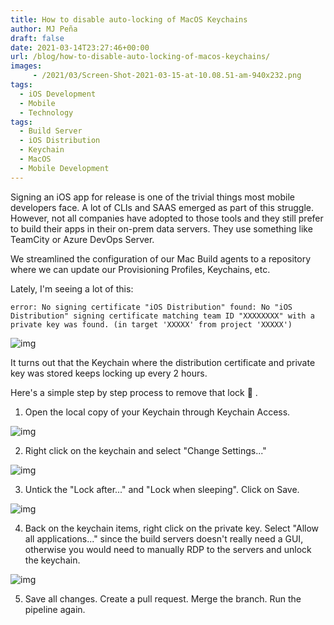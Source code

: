 ```yaml
---
title: How to disable auto-locking of MacOS Keychains
author: MJ Peña
draft: false
date: 2021-03-14T23:27:46+00:00
url: /blog/how-to-disable-auto-locking-of-macos-keychains/
images: 
     - /2021/03/Screen-Shot-2021-03-15-at-10.08.51-am-940x232.png
tags:
  - iOS Development
  - Mobile
  - Technology
tags:
  - Build Server
  - iOS Distribution
  - Keychain
  - MacOS
  - Mobile Development
---
```


Signing an iOS app for release is one of the trivial things most mobile developers face. A lot of CLIs and SAAS emerged as part of this struggle. However, not all companies have adopted to those tools and they still prefer to build their apps in their on-prem data servers. They use something like TeamCity or Azure DevOps Server.

We streamlined the configuration of our Mac Build agents to a repository where we can update our Provisioning Profiles, Keychains, etc.

Lately, I'm seeing a lot of this:

`error: No signing certificate "iOS Distribution" found: No "iOS Distribution" signing certificate matching team ID "XXXXXXXX" with a private key was found. (in target 'XXXXX' from project 'XXXXX')`

![img](https://firebasestorage.googleapis.com/v0/b/firescript-577a2.appspot.com/o/imgs%2Fapp%2Fmjtpena%2FhUK6MA22wq.png?alt=media&token=8f178aa7-3a07-4657-8288-480cdabcec45)

It turns out that the Keychain where the distribution certificate and private key was stored keeps locking up every 2 hours.

Here's a simple step by step process to remove that lock 🔐 .

1. Open the local copy of your Keychain through Keychain Access.

![img](https://firebasestorage.googleapis.com/v0/b/firescript-577a2.appspot.com/o/imgs%2Fapp%2Fmjtpena%2FZSxS7fv_Au.png?alt=media&token=d9e97e60-28e3-4f51-9e32-44d4a8198d88)

2. Right click on the keychain and select "Change Settings..."

![img](https://firebasestorage.googleapis.com/v0/b/firescript-577a2.appspot.com/o/imgs%2Fapp%2Fmjtpena%2Fe4gMKg1Kuk.png?alt=media&token=d11d2398-ffdf-4b23-b7c7-e2f91b29b96e)

3. Untick the "Lock after..." and "Lock when sleeping". Click on Save.

![img](https://firebasestorage.googleapis.com/v0/b/firescript-577a2.appspot.com/o/imgs%2Fapp%2Fmjtpena%2FkWUREz7y1a.png?alt=media&token=5abe6d8c-5101-4268-9627-7d7f0dcc5e57)

4. Back on the keychain items, right click on the private key. Select "Allow all applications..." since the build servers doesn't really need a GUI, otherwise you would need to manually RDP to the servers and unlock the keychain.

![img](https://firebasestorage.googleapis.com/v0/b/firescript-577a2.appspot.com/o/imgs%2Fapp%2Fmjtpena%2FkSxnP7LbjR.png?alt=media&token=0bea0854-a54f-47e0-b69c-ef41654fc14a)

5. Save all changes. Create a pull request. Merge the branch. Run the pipeline again.
